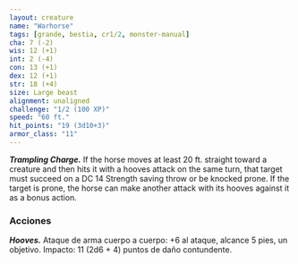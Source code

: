 ```yaml
---
layout: creature
name: "Warhorse"
tags: [grande, bestia, cr1/2, monster-manual]
cha: 7 (-2)
wis: 12 (+1)
int: 2 (-4)
con: 13 (+1)
dex: 12 (+1)
str: 18 (+4)
size: Large beast
alignment: unaligned
challenge: "1/2 (100 XP)"
speed: "60 ft."
hit_points: "19 (3d10+3)"
armor_class: "11"
---
```


***Trampling Charge.*** If the horse moves at least 20 ft. straight toward a creature and then hits it with a hooves attack on the same turn, that target must succeed on a DC 14 Strength saving throw or be knocked prone. If the target is prone, the horse can make another attack with its hooves against it as a bonus action.

### Acciones

***Hooves.*** Ataque de arma cuerpo a cuerpo: +6 al ataque, alcance 5 pies, un objetivo. Impacto: 11 (2d6 + 4) puntos de daño contundente.